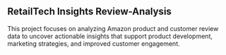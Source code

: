 ## RetailTech Insights Review-Analysis
This project focuses on analyzing Amazon product and customer review data to uncover actionable insights that support product development, marketing strategies, and improved customer engagement.
